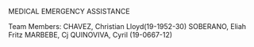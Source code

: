 MEDICAL EMERGENCY ASSISTANCE

Team Members:
    CHAVEZ, Christian Lloyd(19-1952-30)
    SOBERANO, Eliah Fritz
    MARBEBE, Cj
    QUINOVIVA, Cyril (19-0667-12)
